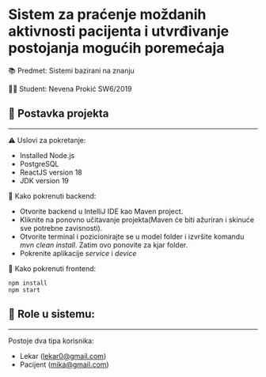 # Sistem za praćenje moždanih aktivnosti pacijenta i utvrđivanje postojanja mogućih poremećaja

📚 Predmet: Sistemi bazirani na znanju

👩‍💻 Student: Nevena Prokić SW6/2019

## 🚀 Postavka projekta
---
⚠️ Uslovi za pokretanje:
- Installed Node.js
- PostgreSQL
- ReactJS version 18
- JDK version 19

💾 Kako pokrenuti backend:
- Otvorite backend u IntelliJ IDE kao Maven project.
- Kliknite na ponovno učitavanje projekta(Maven će biti ažuriran i skinuće sve potrebne zavisnosti).
- Otvorite terminal i pozicionirajte se u model folder i izvršite komandu _mvn clean install_. Zatim ovo ponovite za kjar folder.
- Pokrenite aplikacije _service_ i _device_

💾 Kako pokrenuti frontend:

    npm install
    npm start

## 🤝 Role u sistemu:
---
Postoje dva tipa korisnika:
- Lekar (lekar0@gmail.com)
- Pacijent (mika@gmail.com)
